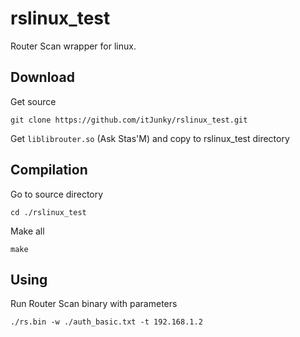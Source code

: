 # rslinux_test

Router Scan wrapper for linux.

## Download
Get source

`git clone https://github.com/itJunky/rslinux_test.git`

Get `liblibrouter.so` (Ask Stas'M) and copy to rslinux_test directory

## Compilation

Go to source directory

`cd ./rslinux_test`

Make all

`make`

## Using

Run Router Scan binary with parameters

`./rs.bin -w ./auth_basic.txt -t 192.168.1.2`

